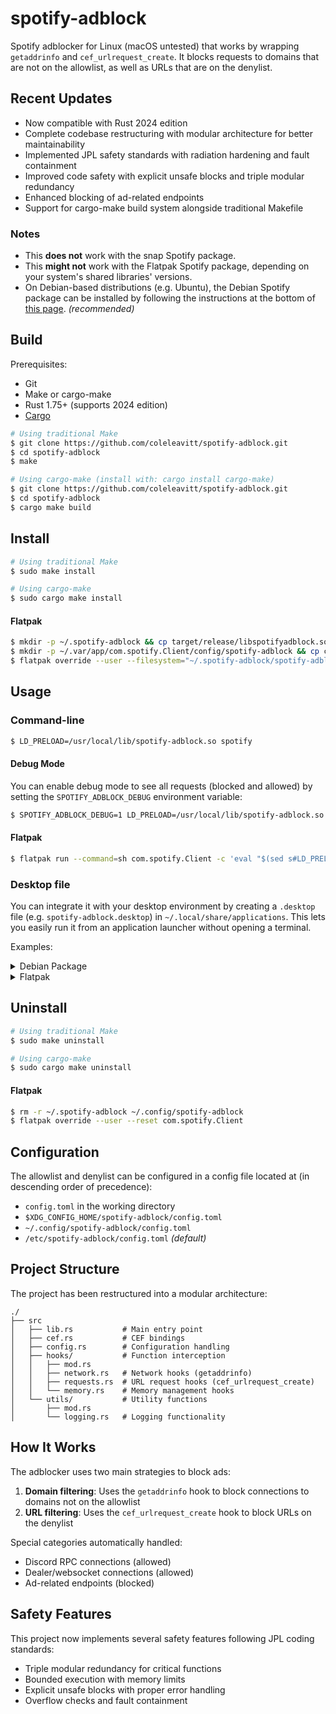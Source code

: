 # spotify-adblock

Spotify adblocker for Linux (macOS untested) that works by wrapping `getaddrinfo` and `cef_urlrequest_create`. It blocks requests to domains that are not on the allowlist, as well as URLs that are on the denylist.

## Recent Updates

* Now compatible with Rust 2024 edition
* Complete codebase restructuring with modular architecture for better maintainability
* Implemented JPL safety standards with radiation hardening and fault containment
* Improved code safety with explicit unsafe blocks and triple modular redundancy
* Enhanced blocking of ad-related endpoints
* Support for cargo-make build system alongside traditional Makefile

### Notes
* This **does not** work with the snap Spotify package.
* This **might not** work with the Flatpak Spotify package, depending on your system's shared libraries' versions.
* On Debian-based distributions (e.g. Ubuntu), the Debian Spotify package can be installed by following the instructions at the bottom of [this page](https://www.spotify.com/us/download/linux/). *(recommended)*

## Build
Prerequisites:
* Git
* Make or cargo-make
* Rust 1.75+ (supports 2024 edition)
* [Cargo](https://doc.rust-lang.org/cargo/)

```bash
# Using traditional Make
$ git clone https://github.com/coleleavitt/spotify-adblock.git
$ cd spotify-adblock
$ make

# Using cargo-make (install with: cargo install cargo-make)
$ git clone https://github.com/coleleavitt/spotify-adblock.git
$ cd spotify-adblock
$ cargo make build
```

## Install
```bash
# Using traditional Make
$ sudo make install

# Using cargo-make
$ sudo cargo make install
```

#### Flatpak
```bash
$ mkdir -p ~/.spotify-adblock && cp target/release/libspotifyadblock.so ~/.spotify-adblock/spotify-adblock.so
$ mkdir -p ~/.var/app/com.spotify.Client/config/spotify-adblock && cp config.toml ~/.var/app/com.spotify.Client/config/spotify-adblock
$ flatpak override --user --filesystem="~/.spotify-adblock/spotify-adblock.so" --filesystem="~/.config/spotify-adblock/config.toml" com.spotify.Client
```

## Usage
### Command-line
```bash
$ LD_PRELOAD=/usr/local/lib/spotify-adblock.so spotify
```

#### Debug Mode
You can enable debug mode to see all requests (blocked and allowed) by setting the `SPOTIFY_ADBLOCK_DEBUG` environment variable:

```bash
$ SPOTIFY_ADBLOCK_DEBUG=1 LD_PRELOAD=/usr/local/lib/spotify-adblock.so spotify
```

#### Flatpak
```bash
$ flatpak run --command=sh com.spotify.Client -c 'eval "$(sed s#LD_PRELOAD=#LD_PRELOAD=$HOME/.spotify-adblock/spotify-adblock.so:#g /app/bin/spotify)"'
```

### Desktop file
You can integrate it with your desktop environment by creating a `.desktop` file (e.g. `spotify-adblock.desktop`) in `~/.local/share/applications`. This lets you easily run it from an application launcher without opening a terminal.

Examples:

<details> 
  <summary>Debian Package</summary>
  <p>

```desktop
[Desktop Entry]
Type=Application
Name=Spotify (adblock)
GenericName=Music Player
Icon=spotify-client
TryExec=spotify
Exec=env LD_PRELOAD=/usr/local/lib/spotify-adblock.so spotify %U
Terminal=false
MimeType=x-scheme-handler/spotify;
Categories=Audio;Music;Player;AudioVideo;
StartupWMClass=spotify
```
  </p>
</details>

<details>
  <summary>Flatpak</summary>
  <p>

```desktop
[Desktop Entry]
Type=Application
Name=Spotify (adblock)
GenericName=Music Player
Icon=com.spotify.Client
Exec=flatpak run --file-forwarding --command=sh com.spotify.Client -c 'eval "$(sed s#LD_PRELOAD=#LD_PRELOAD=$HOME/.spotify-adblock/spotify-adblock.so:#g /app/bin/spotify)"' @@u %U @@
Terminal=false
MimeType=x-scheme-handler/spotify;
Categories=Audio;Music;Player;AudioVideo;
StartupWMClass=spotify
```
  </p>
</details>

## Uninstall
```sh
# Using traditional Make
$ sudo make uninstall

# Using cargo-make
$ sudo cargo make uninstall
```

#### Flatpak
```sh
$ rm -r ~/.spotify-adblock ~/.config/spotify-adblock
$ flatpak override --user --reset com.spotify.Client
```

## Configuration
The allowlist and denylist can be configured in a config file located at (in descending order of precedence):
* `config.toml` in the working directory
* `$XDG_CONFIG_HOME/spotify-adblock/config.toml`
* `~/.config/spotify-adblock/config.toml`
* `/etc/spotify-adblock/config.toml` *(default)*

## Project Structure
The project has been restructured into a modular architecture:
```
./
├── src
│   ├── lib.rs           # Main entry point
│   ├── cef.rs           # CEF bindings
│   ├── config.rs        # Configuration handling
│   ├── hooks/           # Function interception
│   │   ├── mod.rs       
│   │   ├── network.rs   # Network hooks (getaddrinfo)
│   │   ├── requests.rs  # URL request hooks (cef_urlrequest_create)
│   │   └── memory.rs    # Memory management hooks
│   └── utils/           # Utility functions
│       ├── mod.rs
│       └── logging.rs   # Logging functionality
```

## How It Works

The adblocker uses two main strategies to block ads:
1. **Domain filtering**: Uses the `getaddrinfo` hook to block connections to domains not on the allowlist
2. **URL filtering**: Uses the `cef_urlrequest_create` hook to block URLs on the denylist

Special categories automatically handled:
* Discord RPC connections (allowed)
* Dealer/websocket connections (allowed)
* Ad-related endpoints (blocked)

## Safety Features

This project now implements several safety features following JPL coding standards:
* Triple modular redundancy for critical functions
* Bounded execution with memory limits
* Explicit unsafe blocks with proper error handling
* Overflow checks and fault containment
